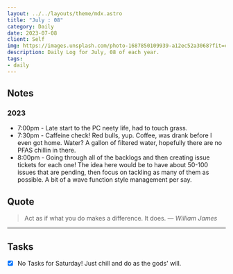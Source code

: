 ```yaml
---
layout: ../../layouts/theme/mdx.astro
title: "July : 08"
category: Daily
date: 2023-07-08
client: Self
img: https://images.unsplash.com/photo-1687850109939-a12ec52a3068?fit=crop&q=85&w=1400&h=700
description: Daily Log for July, 08 of each year.
tags:
- daily
---
```


## Notes

### 2023
- 7:00pm - Late start to the PC neety life, had to touch grass.
- 7:30pm - Caffeine check! Red bulls, yup. Coffee, was drank before I even got home. Water? A gallon of filtered water, hopefully there are no PFAS chillin in there. 
- 8:00pm - Going through all of the backlogs and then creating issue tickets for each one! The idea here would be to have about 50-100 issues that are pending, then focus on tackling as many of them as possible. A bit of a wave function style management per say.

## Quote

> Act as if what you do makes a difference. It does.
> — <cite>William James</cite>

---

## Tasks

- [x] No Tasks for Saturday! Just chill and do as the gods' will.